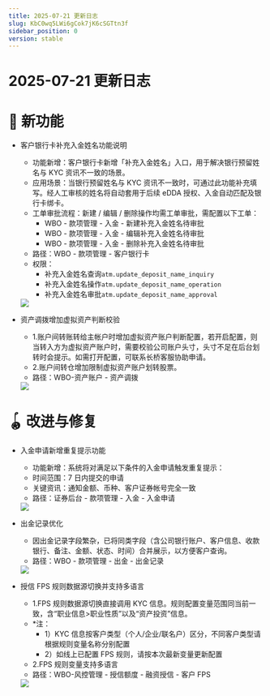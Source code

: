 ```yaml
---
title: 2025-07-21 更新日志
slug: KbC0wq5LWi6gCok7jK6cSGTtn3f
sidebar_position: 0
version: stable
---
```



# 2025-07-21 更新日志

# 🎉 新功能

- 客户银行卡补充入金姓名功能说明
    - 功能新增：客户银行卡新增「补充入金姓名」入口，用于解决银行预留姓名与 KYC 资讯不一致的场景。
    - 应用场景：当银行预留姓名与 KYC 资讯不一致时，可通过此功能补充填写。经人工审核的姓名将自动套用于后续 eDDA 授权、入金自动匹配及银行卡绑卡。
    - 工单审批流程：新建 / 编辑 / 删除操作均需工单审批，需配置以下工单：
        -  WBO - 款项管理 - 入金 - 新建补充入金姓名待审批
        -  WBO - 款项管理 - 入金 - 编辑补充入金姓名待审批
        -  WBO - 款项管理 - 入金 - 删除补充入金姓名待审批
    - 路径：WBO - 款项管理 - 客户银行卡
    - 权限：
        - 补充入金姓名查询`atm.update_deposit_name_inquiry`
        - 补充入金姓名操作`atm.update_deposit_name_operation`
        - 补充入金姓名审批`atm.update_deposit_name_approval`
    <img src="/assets/BX4xbGoqBoLtMJx4fm1cmfVXnOe.png" src-width="2048" src-height="501" align="center"/>

- 资产调拨增加虚拟资产判断校验
    - 1.账户间转账转给主帐户时增加虚拟资产账户判断配置，若开启配置，则当转入方为虚拟资产账户时，需要校验公司账户头寸，头寸不足在后台划转时会提示。如需打开配置，可联系长桥客服协助申请。
    - 2.账户间转仓增加限制虚拟资产账户划转股票。
    - 路径：WBO-资产账户 - 资产调拨
    <img src="/assets/KKZQbE6LwoZubExadN7cN1Jknjh.png" src-width="3696" src-height="1202" align="center"/>

# 🪀 改进与修复

- 入金申请新增重复提示功能
    - 功能新增：系统将对满足以下条件的入金申请触发重复提示：
    - 时间范围：7 日内提交的申请
    - 关键资讯：通知金额、币种、客户证券帐号完全一致
    - 路径：证券后台 - 款项管理 - 入金 - 入金申请
    <img src="/assets/MhUybf6ydom8EJxv3AQcybmvnnd.png" src-width="2310" src-height="900" align="center"/>

- 出金记录优化
    - 因出金记录字段繁杂，已将同类字段（含公司银行账户、客户信息、收款银行、备注、金额、状态、时间）合并展示，以方便客户查询。
    - 路径：WBO - 款项管理 - 出金 - 出金记录
    <img src="/assets/H8f9bTX6wofocBxeGWjctRSonxh.png" src-width="3270" src-height="938" align="center"/>

- 授信 FPS 规则数据源切换并支持多语言
    - 1.FPS 规则数据源切换直接调用 KYC 信息。规则配置变量范围同当前一致，含“职业信息&gt;职业性质”以及“资产投资”信息。
    - *注：
        - 1）KYC 信息按客户类型（个人/企业/联名户）区分，不同客户类型请根据规则变量名称分别配置
        - 2）如线上已配置 FPS 规则，请按本次最新变量更新配置
    - 2.FPS 规则变量支持多语言
    - 路径：WBO-风控管理 - 授信额度 - 融资授信 - 客户 FPS
    <img src="/assets/ZGh3bq6MUo3SEaxW2Pncc59Dnrd.png" src-width="3286" src-height="1756" align="center"/>
    
